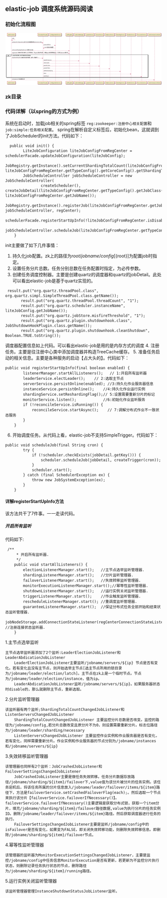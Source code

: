 ## elastic-job 调度系统源码阅读 ##

### 初始化流程图 ###
![](https://github.com/fuyanzhang/riches/blob/master/%E8%AF%BB%E4%B9%A6%E7%AC%94%E8%AE%B0/task%E5%AD%A6%E4%B9%A0/elastic-job/pic/job%E5%88%9D%E5%A7%8B%E5%8C%96%E8%BF%87%E7%A8%8B.png)

### zk目录 ###

### 代码详解（以spring的方式为例） ###

系统在启动时，加载job相关的spring标签 `reg:zookeeper:注册中心相关配置`和`job:simple:任务相关配置`。
spring在解析自定义标签后，初始化bean，这就调到了JobScheduler的init方法。代码如下：
```
  public void init() {
        LiteJobConfiguration liteJobConfigFromRegCenter = schedulerFacade.updateJobConfiguration(liteJobConfig);
        JobRegistry.getInstance().setCurrentShardingTotalCount(liteJobConfigFromRegCenter.getJobName(), liteJobConfigFromRegCenter.getTypeConfig().getCoreConfig().getShardingTotalCount());
        JobScheduleController jobScheduleController = new JobScheduleController(
                createScheduler(), createJobDetail(liteJobConfigFromRegCenter.getTypeConfig().getJobClass()), liteJobConfigFromRegCenter.getJobName());
        JobRegistry.getInstance().registerJob(liteJobConfigFromRegCenter.getJobName(), jobScheduleController, regCenter);
        schedulerFacade.registerStartUpInfo(!liteJobConfigFromRegCenter.isDisabled());
        jobScheduleController.scheduleJob(liteJobConfigFromRegCenter.getTypeConfig().getCoreConfig().getCron());
    }
```
init主要做了如下几件事情：

1. 持久化job配置。zk上的路径为${root}/jobname/config [${root}]为配置job时指定。
2. 设置任务分片总数。任务分别总数在任务配置时指定，为必传参数。
3. 创建任务调度控制器。主要是创建quartz的调度器和quartz的jobDetail。此处可以看出elastic-job是基于quartz实现的。
 ```
  result.put("org.quartz.threadPool.class", org.quartz.simpl.SimpleThreadPool.class.getName());
        result.put("org.quartz.threadPool.threadCount", "1");
        result.put("org.quartz.scheduler.instanceName", liteJobConfig.getJobName());
        result.put("org.quartz.jobStore.misfireThreshold", "1");
        result.put("org.quartz.plugin.shutdownhook.class", JobShutdownHookPlugin.class.getName());
        result.put("org.quartz.plugin.shutdownhook.cleanShutdown", Boolean.TRUE.toString());
 ```
调度器配置信息如上代码。可以看出elastic-job是用的是内存方式的调度
4. 注册任务。主要是往注册中心类中添加调度器并构造TreeCache缓存。
5. 准备任务启动的相关信息。主要是各种服务的启动【占大头的】。代码如下：
```
public void registerStartUpInfo(final boolean enabled) {
        listenerManager.startAllListeners();   // 1:开启所有监听器
        leaderService.electLeader();    // 2:选取主节点
        serverService.persistOnline(enabled); //3:持久化作业服务器信息 
        instanceService.persistOnline();    //4:持久化作业运行实例
        shardingService.setReshardingFlag();// 5:设置需要重新分片的标记
        monitorService.listen();            //6:初始化作业监听服务
        if (!reconcileService.isRunning()) {
            reconcileService.startAsync();    // 7:调解分布式作业不一致状态服务
        }
    }
```

6. 开始调度任务。从代码上看，elastic-job不支持SimpleTrigger。代码如下：
```
public void scheduleJob(final String cron) {
        try {
            if (!scheduler.checkExists(jobDetail.getKey())) {
                scheduler.scheduleJob(jobDetail, createTrigger(cron));
            }
            scheduler.start();
        } catch (final SchedulerException ex) {
            throw new JobSystemException(ex);
        }
    }
```

#### 详解registerStartUpInfo方法 ####
该方法共干了7件事。一一走读代码。
##### 开启所有监听 #####
代码如下:
```
 /**
     * 开启所有监听器.
     */
    public void startAllListeners() {
        electionListenerManager.start();   //主节点选举监听管理器.
        shardingListenerManager.start();   //分片监听管理器.
        failoverListenerManager.start();   //失效转移监听管理器.
        monitorExecutionListenerManager.start();//幂等性监听管理器.
        shutdownListenerManager.start();   //运行实例关闭监听管理器.
        triggerListenerManager.start();    //作业触发监听管理器.
        rescheduleListenerManager.start(); //重调度监听管理器.
        guaranteeListenerManager.start();  //保证分布式任务全部开始和结束状态监听管理器.
        jobNodeStorage.addConnectionStateListener(regCenterConnectionStateListener); //注册连接状态监听器.
    }
```

1.主节点选举监听
 
	主节点选举监听器添加了2个监听:LeaderElectionJobListener和LeaderAbdicationJobListener
		LeaderElectionJobListener主要监听/jobname/servers/${ip} 节点是否有变化。若有变化且没有主节点，则开始选举主节点[选主节点所用的锁目录为/jobname/leader/election/latch]。主节点在zk上是一个临时节点。节点为/jobname/leader/election/instance，值为ip。
		LeaderAbdicationJobListener监听/jobname/servers/${ip}。如果服务器状态时disable的，那么就删除主节点，重新选取。

2.分片监听管理器

	该监听器有两个监听;ShardingTotalCountChangedJobListener和ListenServersChangedJobListener
		ShardingTotalCountChangedJobListener 主要监控分片总数是否改变。监控的路径为/jobname/config,若分片总数改变且原分片不为0，则设置需要重新分片。标志位路径为/jobname/leader/sharding/necessary
		ListenServersChangedJobListener 主要监控作业实例和作业服务器是否有变化，若有变化，同样需要重新分片。作业实例和作业服务器的节点分别为/jobname/instances和/jobname/servers/${ip}

3.失效转移监听管理器
	
	该管理器也同样有2个监听：JobCrashedJobListener和FailoverSettingsChangedJobListener
		JobCrashedJobListener主要是做任务失效转移。任务分片数据存放路径/jobname/sharding/${item}/failover下,value值为该分片被分片的任务实例。该任务宕机后，将该任务所属的分片信息放入/jobname/leader/failover/items/${item}路径下，方法是failoverService.setCrashedFailoverFlag(each);。然后选取一个节点来执行该分片【failoverService.failoverIfNecessary()】。failoverService.failoverIfNecessary()主要逻辑是获取分布式锁，获取一个item分片，填充/jobname/sharding/${item}/failover路径数据,value为执行分片的任务实例ID。删除/jobname/leader/failover/items/${item}路径。然后获取调度器进行任务的执行。
		FailoverSettingsChangedJobListener主要是监听/jobname/config中的isFailover是否有变化，如果变为FALSE，即关闭失效转移功能，则删除失效转移信息。即删除/jobname/sharding/${item}/failover节点。

4.幂等性监听管理器

	该管理器的监听器为MonitorExecutionSettingsChangedJobListener，主要是监控/jobname/config中任务信息MonitorExecution是否有更新，若更新为不监控分片执行状态，则删除记录任务执行状态的节点，删除路径为/jobname/sharding/${item}/running路径。

5.运行实例关闭监听管理器

	该监听管理器管理InstanceShutdownStatusJobListener监听。







